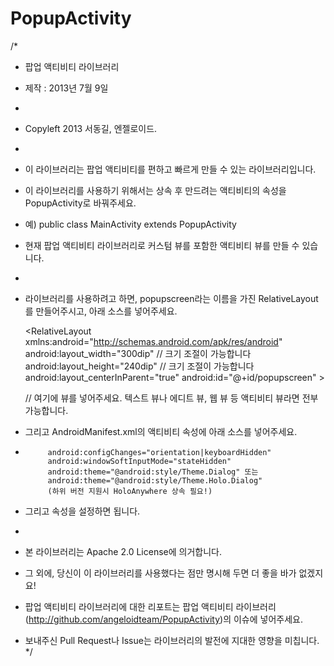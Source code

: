 PopupActivity
=============

/*
 * 팝업 액티비티 라이브러리
 * 제작 : 2013년 7월 9일
 * 
 * Copyleft 2013 서동길, 엔젤로이드.
 * 
 * 이 라이브러리는 팝업 액티비티를 편하고 빠르게 만들 수 있는 라이브러리입니다.
 * 이 라이브러리를 사용하기 위해서는 상속 후 만드려는 액티비티의 속성을 PopupActivity로 바꿔주세요.
 * 예) public class MainActivity extends PopupActivity
 * 현재 팝업 액티비티 라이브러리로 커스텀 뷰를 포함한 액티비티 뷰를 만들 수 있습니다.
 * 
 * 라이브러리를 사용하려고 하면, popupscreen라는 이름을 가진 RelativeLayout를 만들어주시고, 아래 소스를 넣어주세요.
  
   <RelativeLayout xmlns:android="http://schemas.android.com/apk/res/android"
    android:layout_width="300dip" // 크기 조절이 가능합니다
    android:layout_height="240dip" // 크기 조절이 가능합니다
    android:layout_centerInParent="true"
    android:id="@+id/popupscreen" >
    
    // 여기에 뷰를 넣어주세요. 텍스트 뷰나 에디트 뷰, 웹 뷰 등 액티비티 뷰라면 전부 가능합니다.
    </RelativeLayout>

 * 그리고 AndroidManifest.xml의 액티비티 속성에 아래 소스를 넣어주세요.
 *          android:configChanges="orientation|keyboardHidden"
            android:windowSoftInputMode="stateHidden"
            android:theme="@android:style/Theme.Dialog" 또는
            android:theme="@android:style/Theme.Holo.Dialog" 
            (하위 버전 지원시 HoloAnywhere 상속 필요!)
     
 * 그리고 속성을 설정하면 됩니다.
 * 
 * 본 라이브러리는 Apache 2.0 License에 의거합니다. 
 * 그 외에, 당신이 이 라이브러리를 사용했다는 점만 명시해 두면 더 좋을 바가 없겠지요!
 * 팝업 액티비티 라이브러리에 대한 리포트는 팝업 액티비티 라이브러리(http://github.com/angeloidteam/PopupActivity)의 이슈에 넣어주세요.
 * 보내주신 Pull Request나 Issue는 라이브러리의 발전에 지대한 영향을 미칩니다.
 */
